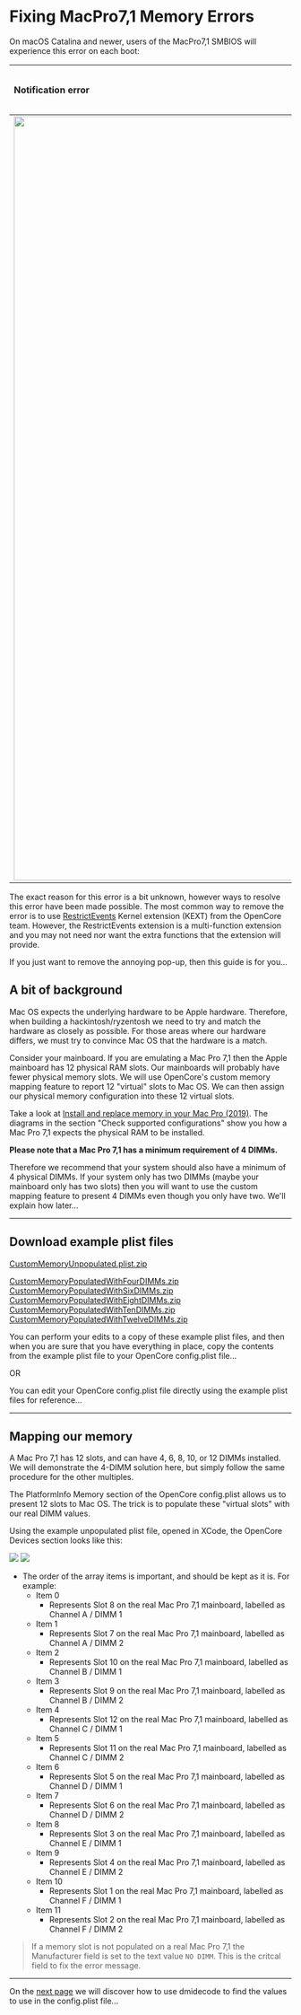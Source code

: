 # Fixing MacPro7,1 Memory Errors

On macOS Catalina and newer, users of the MacPro7,1 SMBIOS will experience this error on each boot:

| Notification error | About This Mac Error |
| :--- | :--- |
| <img width="1362" src=../images/post-install/memory-md/memory-error-notification.png>  | ![](../images/post-install/memory-md/memory-error-aboutthismac.png) |

The exact reason for this error is a bit unknown, however ways to resolve this error have been made possible. The most common way to remove the error is to use [RestrictEvents](https://github.com/acidanthera/RestrictEvents/releases) Kernel extension (KEXT) from the OpenCore team. However, the RestrictEvents extension is a multi-function extension and you may not need nor want the extra functions that the extension will provide.

If you just want to remove the annoying pop-up, then this guide is for you...

## A bit of background

Mac OS expects the underlying hardware to be Apple hardware. Therefore, when building a hackintosh/ryzentosh we need to try and match the hardware as closely as possible. For those areas where our hardware differs, we must try to convince Mac OS that the hardware is a match.

Consider your mainboard. If you are emulating a Mac Pro 7,1 then the Apple mainboard has 12 physical RAM slots. Our mainboards will probably have fewer physical memory slots. We will use OpenCore's custom memory mapping feature to report 12 "virtual" slots to Mac OS. We can then assign our physical memory configuration into these 12 virtual slots.

Take a look at [Install and replace memory in your Mac Pro (2019)](https://support.apple.com/en-gb/HT210103?cid=macOS_UI_Memory_article_HT210103). The diagrams in the section "Check supported configurations" show you how a Mac Pro 7,1 expects the physical RAM to be installed.

**Please note that a Mac Pro 7,1 has a minimum requirement of 4 DIMMs.**

Therefore we recommend that your system should also have a minimum of 4 physical DIMMs. If your system only has two DIMMs (maybe your mainboard only has two slots) then you will want to use the custom mapping feature to present 4 DIMMs even though you only have two. We'll explain how later...

---

## Download example plist files

[CustomMemoryUnpopulated.plist.zip](../extra-files/CustomMemoryUnpopulated.plist.zip)

[CustomMemoryPopulatedWithFourDIMMs.zip](../extra-files/CustomMemoryPopulatedWithFourDIMMs.plist.zip)
[CustomMemoryPopulatedWithSixDIMMs.zip](../extra-files/CustomMemoryPopulatedWithSixDIMMs.plist.zip)
[CustomMemoryPopulatedWithEightDIMMs.zip](../extra-files/CustomMemoryPopulatedWithEightDIMMs.plist.zip)
[CustomMemoryPopulatedWithTenDIMMs.zip](../extra-files/CustomMemoryPopulatedWithTenDIMMs.plist.zip)
[CustomMemoryPopulatedWithTwelveDIMMs.zip](../extra-files/CustomMemoryPopulatedWithTwelveDIMMs.plist.zip)

You can perform your edits to a copy of these example plist files, and then when you are sure that you have everything in place, copy the contents from the example plist file to your OpenCore config.plist file...

OR

You can edit your OpenCore config.plist file directly using the example plist files for reference...

---

## Mapping our memory

A Mac Pro 7,1 has 12 slots, and can have 4, 6, 8, 10, or 12 DIMMs installed. We will demonstrate the 4-DIMM solution here, but simply follow the same procedure for the other multiples.

The PlatformInfo Memory section of the OpenCore config.plist allows us to present 12 slots to Mac OS. The trick is to populate these "virtual slots" with our real DIMM values. 

Using the example unpopulated plist file, opened in XCode, the OpenCore Devices section looks like this:

![](../images/post-install/memory-md/memory-platforminfo-memory-devices-unpopulated.png)
![](../images/post-install/memory-md/memory-platforminfo-memory-devices-unpopulated2.png)

* The order of the array items is important, and should be kept as it is. For example:
  * Item 0
    * Represents Slot 8 on the real Mac Pro 7,1 mainboard, labelled as Channel A / DIMM 1
  * Item 1
    * Represents Slot 7 on the real Mac Pro 7,1 mainboard, labelled as Channel A / DIMM 2
  * Item 2
    * Represents Slot 10 on the real Mac Pro 7,1 mainboard, labelled as Channel B / DIMM 1
  * Item 3
    * Represents Slot 9 on the real Mac Pro 7,1 mainboard, labelled as Channel B / DIMM 2
  * Item 4
    * Represents Slot 12 on the real Mac Pro 7,1 mainboard, labelled as Channel C / DIMM 1
  * Item 5
    * Represents Slot 11 on the real Mac Pro 7,1 mainboard, labelled as Channel C / DIMM 2
  * Item 6
    * Represents Slot 5 on the real Mac Pro 7,1 mainboard, labelled as Channel D / DIMM 1
  * Item 7
    * Represents Slot 6 on the real Mac Pro 7,1 mainboard, labelled as Channel D / DIMM 2
  * Item 8
    * Represents Slot 3 on the real Mac Pro 7,1 mainboard, labelled as Channel E / DIMM 1
  * Item 9
    * Represents Slot 4 on the real Mac Pro 7,1 mainboard, labelled as Channel E / DIMM 2
  * Item 10
    * Represents Slot 1 on the real Mac Pro 7,1 mainboard, labelled as Channel F / DIMM 1
  * Item 11
    * Represents Slot 2 on the real Mac Pro 7,1 mainboard, labelled as Channel F / DIMM 2

> If a memory slot is not populated on a real Mac Pro 7,1 the Manufacturer field is set to the text value `NO DIMM`.
> This is the critcal field to fix the error message.

---

On the [next page](memory-gathering-data.md) we will discover how to use dmidecode to find the values to use in the config.plist file...
